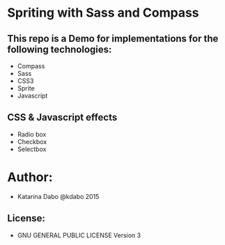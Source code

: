 Spriting with Sass and Compass
==========================

This repo is a Demo for implementations for the following technologies:
-----------------------------------------------------------------------

* Compass
* Sass
* CSS3
* Sprite
* Javascript

CSS & Javascript effects
-------------------------

* Radio box 
* Checkbox
* Selectbox

Author:
========
* Katarina Dabo @kdabo 2015

License: 
--------
* GNU GENERAL PUBLIC LICENSE Version 3